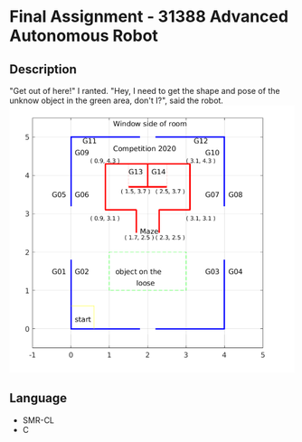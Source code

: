 # Final Assignment - 31388 Advanced Autonomous Robot
## Description
"Get out of here!" I ranted. "Hey, I need to get the shape and pose of the unknow object in the green area, don't I?", said the robot.   
![avatar](maze.jpg)
## Language
- SMR-CL
- C
